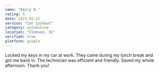```yaml
---
name: "Emily D."
rating: 5
date: 2023-05-22
service: "Car Lockout"
category: automotive
location: "Clemson, SC"
verified: true
platform: google
---
```


Locked my keys in my car at work. They came during my lunch break and got me back in. The technician was efficient and friendly. Saved my whole afternoon. Thank you!
